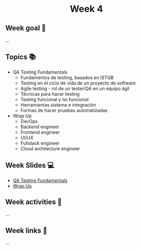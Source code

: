 <h1 align="center">Week 4</h1>

## Week goal 🏁
<p>...</p>

## Topics 📚
* QA Testing Fundamentals
  - Fundamentos de testing, basados en ISTQB
  - Testing en el ciclo de vida de un proyecto de software
  - Agile testing - rol de un tester/QA en un equipo ágil
  - Técnicas para hacer testing
  - Testing funcional y no funcional
  - Herramientas sistema e integración
  - Formas de hacer pruebas automatizadas
* Wrap Up
  - DevOps
  - Backend engineer
  - Frontend engineer
  - UI/UX
  - Fullstack engineer
  - Cloud architecture engineer

## Week Slides 💻
* [QA Testing Fundamentals]()
* [Wrap Up]()

## Week activities 🎉
<p>...</p>

## Week links 🔗
...